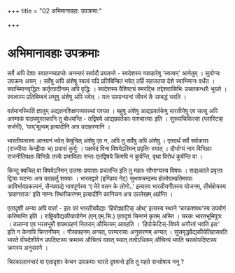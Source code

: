 +++
title = "02 अभिमानावहा: उपक्रमा:"

+++
# **अभिमानावहाः उपक्रमाः**

सर्वे अपि देशाः स्वातन्त्र्यप्राप्तेः अनन्तरं सर्वादौ प्रयतन्ते - स्वदेशस्य व्यवहारेषु ‘स्वत्वम्’ आनेतुम् । सुयोग्यः उपक्रमः अयम् । सर्वेषु अपि अंशेषु स्वत्वं यदि प्रतिबिम्बितं भवेत् तर्हि सहजतया देशे स्वाभिमानः वर्धेत । स्वाभिमानवृद्धितः कर्तृत्वादीनाम् अपि वृद्धिः । स्वदेशस्य वैशिष्ट्यं स्मरद्भिः तद्देशवासिभिः उन्नतकन्धरैः भूयते । स्वत्वस्य प्रतिबिम्बनं लघुषु अंशेषु अपि भवेत् । यतः सामान्यानां जीवनं तैः सम्बद्धं भवति ।

वर्तमानस्थितिं ज्ञातुम् अद्यतनशिक्षणव्यवस्थां पश्यत । बहुषु अंशेषु आद्यप्रवर्तकेषु भारतीयेषु एव सत्सु अपि अस्माकं पाठ्यपुस्तकानि तु बोधयन्ति - तद्विषये आद्यप्रवर्तकाः पाश्चात्त्याः इति । सुरूपचिकित्सा (प्लास्टिक् सर्जरी), ‘पाय्’मूल्यम् इत्यादीनि अत्र उदाहरणानि ।

भारतीयत्वस्य आनयनं भवेत् केषुचित् अंशेषु एव न, अपि तु सर्वेषु अपि अंशेषु । एतदर्थं सर्वे सर्वकाराः (राज्यीयाः केन्द्रीयाः च) प्रयासं कुर्युः । पक्षभेदं विना विषयेऽस्मिन् प्रवृत्तिः स्यात् । दौर्भाग्यं नाम विभिन्नाः राजनीतिपक्षाः विभिन्नैः तत्त्वैः प्रभाविताः सन्तः एतद्विषये किमपि न कुर्वन्ति, वृथा विरोधं कुर्वन्ति वा ।

किन्तु क्वचित् वा विषयेऽस्मिन् उत्तमाः प्रयासाः प्रचलन्ति इति तु महतः सौभाग्यस्य विषयः । सद्यःकाले प्रवृत्ताः द्वित्राः घटनाः अत्र उदाहर्तुं शक्याः । भारतद्वारे (इण्डिया गेट्) सुभाषचन्द्रस्य होलोग्राम्प्रतिमायाः आविर्भावप्रकल्पनं, सैन्यवाद्ये भावपूर्णस्य ‘ए मेरे वतन के लोगो..’ इत्यस्य भारतीयगीतस्य योजनम्, तीर्थक्षेत्रस्य ‘प्रयागराजः’ इति नाम्नः स्थिरीकरणम् इत्यादीनि कानिचन अत्र उल्लेखम् अर्हन्ति ।

एतादृशी अन्या अपि वार्ता - इतः परं भारतीयवैद्याः ‘हिपोक्र्याटिक् ओथ्’ इत्यस्य स्थाने ‘चरकशपथ’स्य उपयोगं करिष्यन्ति इति । राष्ट्रियवैद्यकीयायोगेन (एन्.एम्.सि.) एतादृशं चिन्तनं कृतम् अस्ति । चरकः भारतभूमिपुत्रः । तन्नाम्ना एव भरतभूमौ शपथग्रहणं नितराम् औचित्यम् आवहति । ‘हिपोक्रेटिस्-विषये अगौरवं भवति इतः’ इति न केनापि चिन्तनीयम् । गौरववहनम् अन्यत्, परम्परायाः अनुसरणम् अन्यत् । सुसमृद्धवैद्यकीयेतिहासवति भारते ग्रीस्देशीयेन उपदिष्टस्य क्रमस्य औचित्यं यावत् स्यात् ततोऽधिकम् औचित्यं भवति चरकोपदिष्टस्य क्रमस्य अनुसरणे ।

चिरकालानन्तरं वा एतादृशाः केचन उपक्रमाः भारते दृश्यन्ते इति तु महते सन्तोषाय ननु ?


